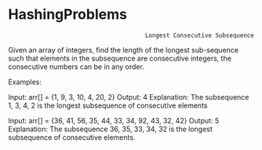 # HashingProblems
                                           Longest Consecutive Subsequence
                                                    
Given an array of integers, find the length of the longest sub-sequence such that elements in the subsequence are consecutive integers, the consecutive numbers can be in any order. 

Examples:  

Input: arr[] = {1, 9, 3, 10, 4, 20, 2}
Output: 4
Explanation: The subsequence 1, 3, 4, 2 is the longest subsequence of consecutive elements

Input: arr[] = {36, 41, 56, 35, 44, 33, 34, 92, 43, 32, 42}
Output: 5
Explanation: The subsequence 36, 35, 33, 34, 32 is the longest subsequence of consecutive elements.